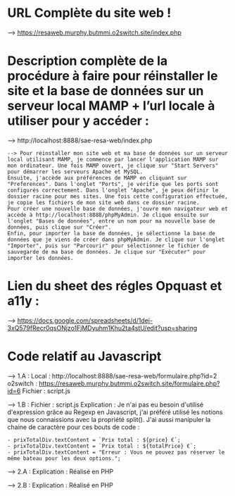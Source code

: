 # URL Complète du site web !

--> https://resaweb.murphy.butmmi.o2switch.site/index.php

# Description complète de la procédure à faire pour réinstaller le site et la base de données sur un serveur local MAMP + l’url locale à utiliser pour y accéder : 

--> http://localhost:8888/sae-resa-web/index.php

    --> Pour réinstaller mon site web et ma base de données sur un serveur local utilisant MAMP, je commence par lancer l'application MAMP sur mon ordinateur. Une fois MAMP ouvert, je clique sur "Start Servers" pour démarrer les serveurs Apache et MySQL.
    Ensuite, j'accède aux préférences de MAMP en cliquant sur "Preferences". Dans l'onglet "Ports", je vérifie que les ports sont configurés correctement. Dans l'onglet "Apache", je peux définir le dossier racine pour mes sites. Une fois cette configuration effectuée, je copie les fichiers de mon site web dans ce dossier racine.
    Pour créer une nouvelle base de données, j'ouvre mon navigateur web et accède à http://localhost:8888/phpMyAdmin. Je clique ensuite sur l'onglet "Bases de données", entre un nom pour ma nouvelle base de données, puis clique sur "Créer".
    Enfin, pour importer la base de données, je sélectionne la base de données que je viens de créer dans phpMyAdmin. Je clique sur l'onglet "Importer", puis sur "Parcourir" pour sélectionner le fichier de sauvegarde de ma base de données. Je clique sur "Exécuter" pour importer les données.

# Lien du sheet des régles Opquast et a11y :

--> https://docs.google.com/spreadsheets/d/1dej-3xQ579fRecr0qsONjzo1FjMDyuhm1Khu2ta4stU/edit?usp=sharing

# Code relatif au Javascript
--> 1.A : 
    Local : http://localhost:8888/sae-resa-web/formulaire.php?id=2
    o2switch : https://resaweb.murphy.butmmi.o2switch.site/formulaire.php?id=6
    Fichier : script.js

--> 1.B : 
    Fichier : script.js
    Explication : Je n'ai pas eu besoin d'utilisé d'expression grâce au Regexp en Javascript, j'ai préféré utilisé les notions que nous connaissions avec la propriété split(). J'ai aussi manipuler la chaine de caractère pour ces bouts de code :

    - prixTotalDiv.textContent = `Prix total : ${price} €`;
    - prixTotalDiv.textContent = `Prix total : ${totalPrice} €`;
    - prixTotalDiv.textContent = "Erreur : Vous ne pouvez pas réserver le même bateau pour les deux options.";

--> 2.A : 
    Explication : Réalisé en PHP

--> 2.B : 
    Explication : Réalisé en PHP
